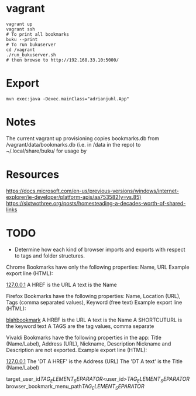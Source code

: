 
# vagrant

    vagrant up
    vagrant ssh
    # To print all bookmarks
    buku --print
    # To run bukuserver
    cd /vagrant
    ./run_bukuserver.sh
    # then browse to http://192.168.33.10:5000/


# Export

    mvn exec:java -Dexec.mainClass="adrianjuhl.App"

# Notes

The current vagrant up provisioning copies bookmarks.db from /vagrant/data/bookmarks.db (i.e. in /data in the repo) to ~/.local/share/buku/ for usage by 

# Resources

https://docs.microsoft.com/en-us/previous-versions/windows/internet-explorer/ie-developer/platform-apis/aa753582(v=vs.85)
https://sixtwothree.org/posts/homesteading-a-decades-worth-of-shared-links

# TODO
* Determine how each kind of browser imports and exports with respect to tags and folder structures.

Chrome
Bookmarks have only the following properties: Name, URL
Example export line (HTML):
<DT><A HREF="http://127.0.0.1/blahbookmark" ADD_DATE="1540287654">127.0.0.1</A>
A HREF is the URL
A text is the Name

Firefox
Bookmarks have the following properties: Name, Location (URL), Tags (comma separated values), Keyword (free text)
Example export line (HTML):
<DT><A HREF="http://127.0.0.1/blahbookmark" ADD_DATE="1540288083" LAST_MODIFIED="1540288328" SHORTCUTURL="keyword" TAGS="tag,2018sep22">blahbookmark</A>
A HREF is the URL
A text is the Name
A SHORTCUTURL is the keyword text
A TAGS are the tag values, comma separate

Vivaldi
Bookmarks have the following properties in the app: Title (Name/Label), Address (URL), Nickname, Description
Nickname and Description are not exported.
Example export line (HTML):
<DT><A HREF="http://127.0.0.1/blahbookmark" ADD_DATE="1540289599">127.0.0.1</A>
The 'DT A HREF' is the Address (URL)
The 'DT A text' is the Title (Name/Label)


target_user_id$TAG_ELEMENT_SEPARATOR$<user_id>$TAG_ELEMENT_SEPARATOR$browser_bookmark_menu_path$TAG_ELEMENT_SEPARATOR$<path>
